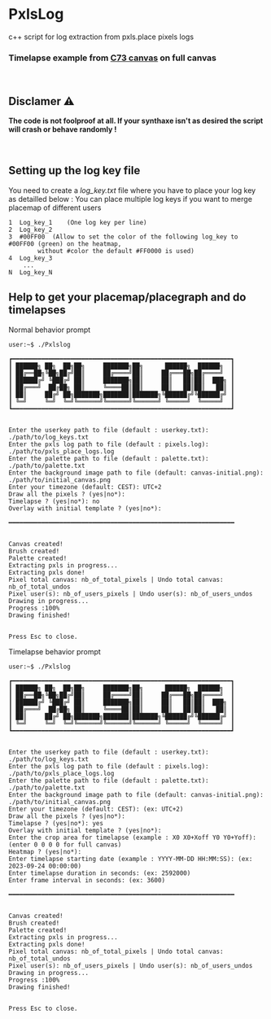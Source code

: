 # PxlsLog
c++ script for log extraction from pxls.place pixels logs

### Timelapse example from [C73 canvas](https://archives.pxls.space/canvas-73) on full canvas


</br>

## Disclamer :warning:
**The code is not foolproof at all. If your synthaxe isn't as desired the script will crash or behave randomly !**

</br>

## Setting up the log key file

You need to create a *log_key.txt* file where you have to place your log key as detailled below :
You can place multiple log keys if you want to merge placemap of different users

```
1  Log_key_1	(One log key per line)
2  Log_key_2
3  #00FF00	(Allow to set the color of the following log_key to #00FF00 (green) on the heatmap,
		without #color the default #FF0000 is used)
4  Log_key_3
    ...
N  Log_key_N
```

## Help to get your placemap/placegraph and do timelapses

Normal behavior prompt
```
user:~$ ./Pxlslog

┏━━━━━━━━━━━━━━━━━━━━━━━━━━━━━━━━━━━━━━━━━━━━━━━━━━━━━━━━━━━━┓
┃ ██████╗ ██╗  ██╗██╗     ███████╗██╗      ██████╗  ██████╗  ┃
┃ ██╔══██╗╚██╗██╔╝██║     ██╔════╝██║     ██╔═══██╗██╔════╝  ┃
┃ ██████╔╝ ╚███╔╝ ██║     ███████╗██║     ██║   ██║██║  ███╗ ┃
┃ ██╔═══╝  ██╔██╗ ██║     ╚════██║██║     ██║   ██║██║   ██║ ┃
┃ ██║     ██╔╝ ██╗███████╗███████║███████╗╚██████╔╝╚██████╔╝ ┃
┃ ╚═╝     ╚═╝  ╚═╝╚══════╝╚══════╝╚══════╝ ╚═════╝  ╚═════╝  ┃
┗━━━━━━━━━━━━━━━━━━━━━━━━━━━━━━━━━━━━━━━━━━━━━━━━━━━━━━━━━━━━┛


Enter the userkey path to file (default : userkey.txt): ./path/to/log_keys.txt
Enter the pxls log path to file (default : pixels.log): ./path/to/pxls_place_logs.log
Enter the palette path to file (default : palette.txt): ./path/to/palette.txt
Enter the background image path to file (default: canvas-initial.png): ./path/to/initial_canvas.png
Enter your timezone (default: CEST): UTC+2
Draw all the pixels ? (yes|no*): 
Timelapse ? (yes|no*): no
Overlay with initial template ? (yes|no*): 

━━━━━━━━━━━━━━━━━━━━━━━━━━━━━━━━━━━━━━━━━━━━━━━━━━━━━━━━━━━━━━


Canvas created!
Brush created!
Palette created!
Extracting pxls in progress...
Extracting pxls done!
Pixel total canvas: nb_of_total_pixels | Undo total canvas: nb_of_total_undos
Pixel user(s): nb_of_users_pixels | Undo user(s): nb_of_users_undos
Drawing in progress...
Progress :100%
Drawing finished!


Press Esc to close.
```

Timelapse behavior prompt
```
user:~$ ./Pxlslog

┏━━━━━━━━━━━━━━━━━━━━━━━━━━━━━━━━━━━━━━━━━━━━━━━━━━━━━━━━━━━━┓
┃ ██████╗ ██╗  ██╗██╗     ███████╗██╗      ██████╗  ██████╗  ┃
┃ ██╔══██╗╚██╗██╔╝██║     ██╔════╝██║     ██╔═══██╗██╔════╝  ┃
┃ ██████╔╝ ╚███╔╝ ██║     ███████╗██║     ██║   ██║██║  ███╗ ┃
┃ ██╔═══╝  ██╔██╗ ██║     ╚════██║██║     ██║   ██║██║   ██║ ┃
┃ ██║     ██╔╝ ██╗███████╗███████║███████╗╚██████╔╝╚██████╔╝ ┃
┃ ╚═╝     ╚═╝  ╚═╝╚══════╝╚══════╝╚══════╝ ╚═════╝  ╚═════╝  ┃
┗━━━━━━━━━━━━━━━━━━━━━━━━━━━━━━━━━━━━━━━━━━━━━━━━━━━━━━━━━━━━┛


Enter the userkey path to file (default : userkey.txt): ./path/to/log_keys.txt
Enter the pxls log path to file (default : pixels.log): ./path/to/pxls_place_logs.log
Enter the palette path to file (default : palette.txt): ./path/to/palette.txt
Enter the background image path to file (default: canvas-initial.png): ./path/to/initial_canvas.png
Enter your timezone (default: CEST): (ex: UTC+2)
Draw all the pixels ? (yes|no*): 
Timelapse ? (yes|no*): yes
Overlay with initial template ? (yes|no*): 
Enter the crop area for timelapse (example : X0 X0+Xoff Y0 Y0+Yoff): (enter 0 0 0 0 for full canvas)
Heatmap ? (yes|no*): 
Enter timelapse starting date (example : YYYY-MM-DD HH:MM:SS): (ex: 2023-09-24 00:00:00)
Enter timelapse duration in seconds: (ex: 2592000)
Enter frame interval in seconds: (ex: 3600)

━━━━━━━━━━━━━━━━━━━━━━━━━━━━━━━━━━━━━━━━━━━━━━━━━━━━━━━━━━━━━━


Canvas created!
Brush created!
Palette created!
Extracting pxls in progress...
Extracting pxls done!
Pixel total canvas: nb_of_total_pixels | Undo total canvas: nb_of_total_undos
Pixel user(s): nb_of_users_pixels | Undo user(s): nb_of_users_undos
Drawing in progress...
Progress :100%
Drawing finished!


Press Esc to close.
```

